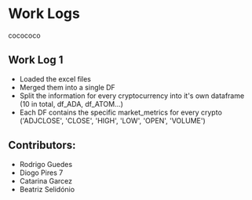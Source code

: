 # Work Logs

 cocococo
## Work Log 1 

- Loaded the excel files
- Merged them into a single DF
- Split the information for every cryptocurrency into it's own dataframe (10 in total, df_ADA, df_ATOM...) 
- Each DF contains the specific market_metrics for every crypto ('ADJCLOSE', 'CLOSE', 'HIGH', 'LOW', 'OPEN', 'VOLUME')

## Contributors:

- Rodrigo Guedes
- Diogo Pires 7
- Catarina Garcez
- Beatriz Selidónio

